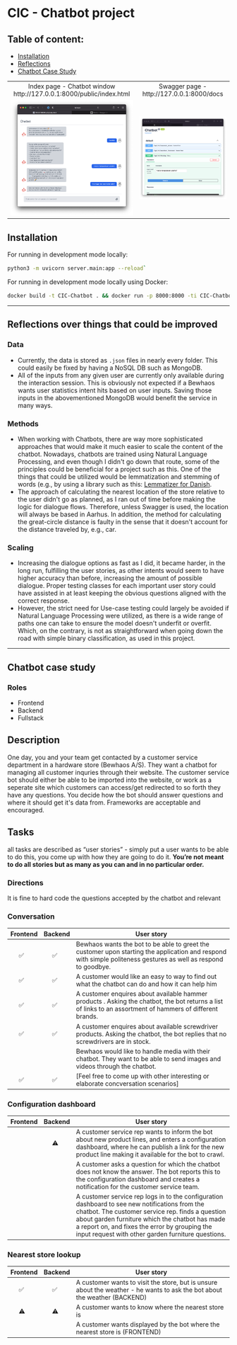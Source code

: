 # CIC - Chatbot project
## Table of content:
- [Installation](#Installation)
- [Reflections](#reflections-over-things-that-could-be-improved)
- [Chatbot Case Study](#chatbot-case-study)

<table>
  <tr>
    <td align="middle">Index page - Chatbot window <br>http://127.0.0.1:8000/public/index.html</td>
    <td align="middle">Swagger page - <br>http://127.0.0.1:8000/docs </td>
  </tr>
  <tr>
    <td><img src="img/Index.png" width="100%" /></td>
    <td><img src="img/Swagger.png" width="100%" /></td>
  </tr>
 </table>

## Installation

For running in development mode locally:
```bash
python3 -m uvicorn server.main:app --reload`
```

For running in development mode locally using Docker:
```bash
docker build -t CIC-Chatbot . && docker run -p 8000:8000 -ti CIC-Chatbot:latest
```

---

## Reflections over things that could be improved
### Data
- Currently, the data is stored as `.json` files in nearly every folder. This could easily be fixed by having a NoSQL DB such as MongoDB.
- All of the inputs from any given user are currently only available during the interaction session. This is obviously not expected if a Bewhaos wants user statistics intent hits based on user inputs. Saving those inputs in the abovementioned MongoDB would benefit the service in many ways.

### Methods
- When working with Chatbots, there are way more sophisticated approaches that would make it much easier to scale the content of the chatbot. Nowadays, chatbots are trained using Natural Language Processing, and even though I didn't go down that route, some of the principles could be beneficial for a project such as this. One of the things that could be utilized would be lemmatization and stemming of words (e.g., by using a library such as this: [Lemmatizer for Danish](https://github.com/sorenlind/lemmy). 
- The approach of calculating the nearest location of the store relative to the user didn't go as planned, as I ran out of time before making the logic for dialogue flows. Therefore, unless Swagger is used, the location will always be based in Aarhus. In addition, the method for calculating the great-circle distance is faulty in the sense that it doesn't account for the distance traveled by, e.g., car.

### Scaling
- Increasing the dialogue options as fast as I did, it became harder, in the long run, fulfilling the user stories, as other intents would seem to have higher accuracy than before, increasing the amount of possible dialogue. Proper testing classes for each important user story could have assisted in at least keeping the obvious questions aligned with the correct response.
- However, the strict need for Use-case testing could largely be avoided if Natural Language Processing were utilized, as there is a wide range of paths one can take to ensure the model doesn't underfit or overfit. Which, on the contrary, is not as straightforward when going down the road with simple binary classification, as used in this project.  



---
Chatbot case study
------
### Roles
- Frontend
- Backend
- Fullstack

 Description
------
One day, you and your team get contacted by a customer service department in a hardware store (Bewhaos A/S). They want a chatbot for managing all customer inquries through their website.
The customer service bot should either be able to be imported into the website, or work as a seperate site which customers can access/get redirected to so forth they have any questions.
You decide how the bot should answer questions and where it should get it's data from. Frameworks are acceptable and encouraged.
## Tasks
all tasks are described as “user stories” - simply put a user wants to be able to do this, you come up with how they are going to do it. **You’re not meant to do all stories but as many as you can and in no particular order.**
### Directions
It is fine to hard code the questions accepted by the chatbot and relevant
### Conversation
| Frontend | Backend | User story                                                                                                                                                      |
| ------------ |---------|-----------------------------------------------------------------------------------------------------------------------------------------------------------------|
|      ✅  |      ✅  | Bewhaos wants the bot to be able to greet the customer upon starting the application and respond with simple politeness gestures as well as respond to goodbye. |
|      ✅  |     ✅ | A customer would like an easy to way to find out what the chatbot can do and how it can help him                                                                |
|      ✅  |     ✅ | A customer enquires about available hammer products . Asking the chatbot, the bot returns a list of links to an assortment of hammers of different brands.      |
|      ✅  |     ✅ | A customer enquires about available screwdriver products. Asking the chatbot, the bot replies that no screwdrivers are in stock.                                |
|         |      | Bewhaos would like to handle media with their chatbot. They want to be able to send images and videos through the chatbot.                                      |
|      ✅  |      ✅| [Feel free to come up with other interesting or elaborate concversation scenarios]                                                                              |

### Configuration dashboard
| Frontend | Backend | User story                                                                                                                                                      |
| ------------ |---------|-----------------------------------------------------------------------------------------------------------------------------------------------------------------|
|        |      ⚠️ | A customer service rep wants to inform the bot about new product lines, and enters a configuration dashboard, where he can publish a link for the new product line making it available for the bot to crawl. |
|        |         | A customer asks a question for which the chatbot does not know the answer. The bot reports this to the configuration dashboard and creates a notification for the customer service team.|
|        |         | A customer service rep logs in to the configuration dashboard to see new notifications from the chatbot. The customer service rep. finds a question about garden furniture which the chatbot has made a report on, and fixes the error by grouping the input request with other garden furniture questions.|

### Nearest store lookup
| Frontend | Backend | User story                                                                                                                                                      |
|----------|---------|-----------------------------------------------------------------------------------------------------------------------------------------------------------------|
|      ✅   |      ✅  | A customer wants to visit the store, but is unsure about the weather - he wants to ask the bot about the weather (BACKEND)|
|      ⚠️  |      ⚠️ | A customer wants to know where the nearest store is|
|          |         | A customer wants displayed by the bot where the nearest store is (FRONTEND)|

